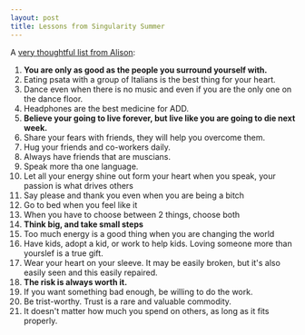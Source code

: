 ```yaml
---
layout: post
title: Lessons from Singularity Summer
---
```

A [very thoughtful list from Alison](http://networkedblogs.com/7yQ9u):

1. **You are only as good as the people you surround yourself with.**
2. Eating psata with a group of Italians is the best thing for your heart.
3. Dance even when there is no music and even if you are the only one on the dance floor.
4. Headphones are the best medicine for ADD.
5. **Believe your going to live forever, but live like you are going to die next week.**
6. Share your fears with friends, they will help you overcome them.
7. Hug your friends and co-workers daily.
8. Always have friends that are muscians.
9. Speak more tha one language.
10. Let all your energy shine out form your heart when you speak, your passion is what drives others
11. Say please and thank you even when you are being a bitch
12. Go to bed when you feel like it
13. When you have to choose between 2 things, choose both
14. **Think big, and take small steps**
15. Too much energy is a good thing when you are changing the world
16. Have kids, adopt a kid, or work to help kids. Loving someone more than yourslef is a true gift.
17. Wear your heart on your sleeve. It may be easily broken, but it's also easily seen and this easily repaired.
18. **The risk is always worth it.**
19. If you want something bad enough, be willing to do the work.
20. Be trist-worthy. Trust is a rare and valuable commodity.
21. It doesn't matter how much you spend on others, as long as it fits properly.
